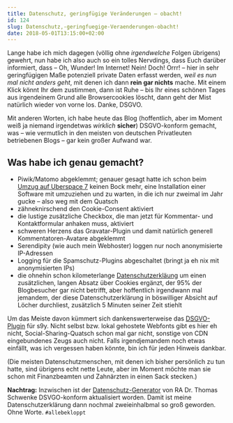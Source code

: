 ```yaml
---
title: Datenschutz, geringfügige Veränderungen – obacht!
id: 124
slug: Datenschutz,-geringfuegige-Veraenderungen-obacht!
date: 2018-05-01T13:15:00+02:00
---
```


Lange habe ich mich dagegen (völlig ohne _irgendwelche_ Folgen übrigens) gewehrt, nun habe ich also auch so ein tolles Nervdings, dass Euch darüber informiert, dass – Oh, Wunder! Im Internet! Nein! Doch! Orrr! – hier in sehr geringfügigen Maße potenziell private Daten erfasst werden, _weil es nun mal nicht anders geht_, mit denen ich dann **rein gar nichts** mache. Mit einem Klick könnt Ihr dem zustimmen, dann ist Ruhe – bis Ihr eines schönen Tages aus irgendeinem Grund alle Browsercookies löscht, dann geht der Mist natürlich wieder von vorne los. Danke, DSGVO.

Mit anderen Worten, ich habe heute das Blog (hoffentlich, aber im Moment weiß ja niemand irgendetwas _wirklich_ **sicher**) DSGVO-konform gemacht, was – wie vermutlich in den meisten von deutschen Privatleuten betriebenen Blogs – gar kein großer Aufwand war.

## Was habe ich genau gemacht?

-   Piwik/Matomo abgeklemmt; genauer gesagt hatte ich schon beim [Umzug auf Uberspace 7](/archiv/121/Beta.html) keinen Bock mehr, eine Installation einer Software mit umzuziehen und zu warten, in die ich nur zweimal im Jahr gucke – also weg mit dem Quatsch
-   zähneknirschend den Cookie-Consent aktiviert
-   die lustige zusätzliche Checkbox, die man jetzt für Kommentar- und Kontaktformular anhaken muss, aktiviert
-   schweren Herzens das Gravatar-Plugin und damit natürlich generell Kommentatoren-Avatare abgeklemmt
-   Serendipity (wie auch mein Webhoster) loggen nur noch anonymisierte IP-Adressen
-   Logging für die Spamschutz-Plugins abgeschaltet (bringt ja eh nix mit anonymisierten IPs)
-   die ohnehin schon kilometerlange [Datenschutzerkläung](/datenschutz.html) um einen zusätzlichen, langen Absatz über Cookies ergänzt, der 95% der Blogbesucher gar nicht betrifft, aber hoffentlich irgendwann mal jemandem, der diese Datenschutzerklärung in böswilliger Absicht auf Löcher durchliest, zusätzlich 5 Minuten seiner Zeit stiehlt

Um das Meiste davon kümmert sich dankenswerterweise das [DSGVO-Plugin](http://spartacus.s9y.org/index.php?mode=bygroups_event_en#serendipity_event_dsgvo_gdpr) für s9y. Nicht selbst bzw. lokal gehostete Webfonts gibt es hier eh nicht, Social-Sharing-Quatsch schon mal gar nicht, sonstige von CDN eingebundenes Zeugs auch nicht. Falls irgendjemandem noch etwas einfällt, was ich vergessen haben könnte, bin ich für jeden Hinweis dankbar.

(Die meisten Datenschutzmenschen, mit denen ich bisher persönlich zu tun hatte, sind übrigens echt nette Leute, aber im Moment möchte man sie schon mit Finanzbeamten und Zahnärzten in einen Sack stecken.)

**Nachtrag:** Inzwischen ist der [Datenschutz-Generator](https://datenschutz-generator.de) von RA Dr. Thomas Schwenke DSVGO-konform aktualisiert worden. Damit ist meine Datenschutzerklärung dann nochmal zweieinhalbmal so groß geworden. Ohne Worte. `#allebekloppt`
